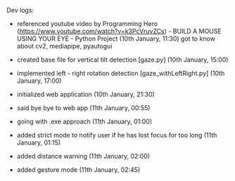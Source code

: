 Dev logs:

- referenced youtube video by Programming Hero (https://www.youtube.com/watch?v=k3PcVruvZCs) - BUILD A MOUSE USING YOUR EYE - Python Project (10th January, 11:30)
  got to know about cv2, mediapipe, pyautogui

- created base file for vertical tilt detection [gaze.py] (10th January, 15:00)

- implemented left - right rotation detection [gaze_withLeftRight.py] (10th January, 17:00)

- initialized web application (10th January, 21:30)

- said bye bye to web app (11th January, 00:55)

- going with .exe approach (11th January, 01:00)

- added strict mode to notify user if he has lost focus for too long (11th January, 01:15)

- added distance warning (11th January, 02:00)

- added gesture mode (11th January, 02:45)
